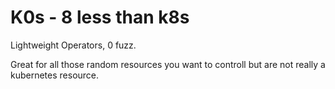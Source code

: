 # K0s - 8 less than k8s

Lightweight Operators, 0 fuzz.

Great for all those random resources you want to controll but are not really a kubernetes resource.
